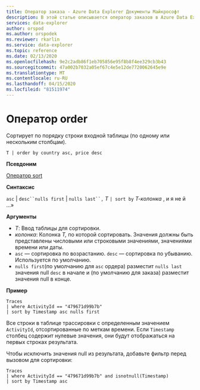 ```yaml
---
title: Оператор заказа - Azure Data Explorer Документы Майкрософт
description: В этой статье описывается оператор заказов в Azure Data Explorer.
services: data-explorer
author: orspod
ms.author: orspodek
ms.reviewer: rkarlin
ms.service: data-explorer
ms.topic: reference
ms.date: 02/13/2020
ms.openlocfilehash: 9e2c2adb86f1eb705856e95f8b8f4ee329cb3b43
ms.sourcegitcommit: 47a002b7032a05ef67c4e5e12de7720062645e9e
ms.translationtype: MT
ms.contentlocale: ru-RU
ms.lasthandoff: 04/15/2020
ms.locfileid: "81511974"
---
```

# <a name="order-operator"></a>Оператор order 

Сортирует по порядку строки входной таблицы (по одному или нескольким столбцам).

```kusto
T | order by country asc, price desc
```

**Псевдоним**

[Оператор sort](sortoperator.md)

**Синтаксис**

`asc` | `desc``nulls first` | `nulls last``,` *T* `| sort by` *Т-колонка* , и я не й ...»

**Аргументы**

* *T*: Ввод таблицы для сортировки.
* *колонка*: Колонка *T,* по которой сортировать. Значения должны быть представлены числовыми или строковыми значениями, значениями времени или даты.
* `asc` — сортировка по возрастанию. `desc` — сортировка по убыванию. Используется по умолчанию.
* `nulls first`(по умолчанию для `asc` ордера) разместит `nulls last` значения null `desc` в начале и (по умолчанию для заказа) разместит значения null в конце.

**Пример**

```kusto
Traces
| where ActivityId == "479671d99b7b"
| sort by Timestamp asc nulls first
```

Все строки в таблице трассировки с определенным значением `ActivityId`, отсортированные по меткам времени. Если `Timestamp` столбец содержит нулевые значения, они будут отображаться на первых строках результата.

Чтобы исключить значения null из результата, добавьте фильтр перед вызовом для сортировки:

```kusto
Traces
| where ActivityId == "479671d99b7b" and isnotnull(Timestamp)
| sort by Timestamp asc
```